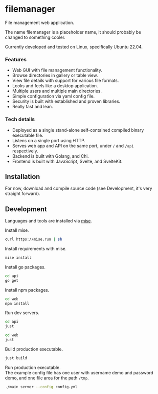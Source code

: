 # filemanager

File management web application.

The name filemanager is a placeholder name, it should probably be changed to something cooler.

Currently developed and tested on Linux, specifically Ubuntu 22.04.

### Features

- Web GUI with file management functionality.
- Browse directories in gallery or table view.
- View file details with support for various file formats.
- Looks and feels like a desktop application.
- Multiple users and multiple main directories.
- Simple configuration via yaml config file.
- Security is built with established and proven libraries.
- Really fast and lean.

### Tech details

- Deployed as a single stand-alone self-contained compiled binary executable file.
- Listens on a single port using HTTP.
- Serves web app and API on the same port, under `/` and `/api` respectively.
- Backend is built with Golang, and Chi.
- Frontend is built with JavaScript, Svelte, and SvelteKit.



## Installation

For now, download and compile source code (see Development, it's very straight forward).



## Development

Languages and tools are installed via [mise][mise].

Install mise.

```bash
curl https://mise.run | sh
```

Install requirements with mise.

```bash
mise install
```

Install go packages.

```bash
cd api
go get
```

Install npm packages.

```bash
cd web
npm install
```

Run dev servers.

```bash
cd api
just
```

```bash
cd web
just
```

Build production executable.

```bash
just build
```

Run production executable.  
The example config file has one user with username demo and password demo, and one file area for the path `/tmp`.

```bash
./main server --config config.yml
```



[mise]: https://github.com/jdx/mise
